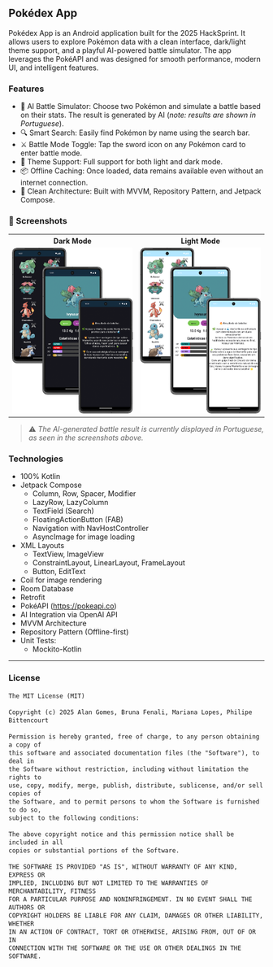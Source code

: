 ## Pokédex App
Pokédex App is an Android application built for the 2025 HackSprint. It allows users to explore Pokémon data with a clean interface, dark/light theme support, and a playful AI-powered battle simulator. The app leverages the PokéAPI and was designed for smooth performance, modern UI, and intelligent features.

### Features
- 🧠 AI Battle Simulator: Choose two Pokémon and simulate a battle based on their stats. The result is generated by AI (*note: results are shown in Portuguese*).
- 🔍 Smart Search: Easily find Pokémon by name using the search bar.
- ⚔️ Battle Mode Toggle: Tap the sword icon on any Pokémon card to enter battle mode.
- 🎨 Theme Support: Full support for both light and dark mode.
- 📦 Offline Caching: Once loaded, data remains available even without an internet connection.
- 🧱 Clean Architecture: Built with MVVM, Repository Pattern, and Jetpack Compose.

### :camera_flash: Screenshots

<table>
  <tr>
    <th>Dark Mode</th>
    <th>Light Mode</th>
  </tr>
  <tr>
    <td align="center">
      <img src="https://github.com/alanliongar/PokeDex_Hacksprint_2025/blob/master/screenshots/Darkmode.png" width="500" />
    </td>
    <td align="center">
      <img src="https://github.com/alanliongar/PokeDex_Hacksprint_2025/blob/master/screenshots/Lightmode.png" width="500" />
    </td>
  </tr>
</table>

> ⚠️ *The AI-generated battle result is currently displayed in Portuguese, as seen in the screenshots above.*


### Technologies
- 100% Kotlin
- Jetpack Compose
  - Column, Row, Spacer, Modifier
  - LazyRow, LazyColumn
  - TextField (Search)
  - FloatingActionButton (FAB)
  - Navigation with NavHostController
  - AsyncImage for image loading
- XML Layouts
  - TextView, ImageView
  - ConstraintLayout, LinearLayout, FrameLayout
  - Button, EditText
- Coil for image rendering
- Room Database
- Retrofit
- PokéAPI (https://pokeapi.co)
- AI Integration via OpenAI API
- MVVM Architecture
- Repository Pattern (Offline-first)
- Unit Tests:
  - Mockito-Kotlin
---

### License
```
The MIT License (MIT)

Copyright (c) 2025 Alan Gomes, Bruna Fenali, Mariana Lopes, Philipe Bittencourt

Permission is hereby granted, free of charge, to any person obtaining a copy of
this software and associated documentation files (the "Software"), to deal in
the Software without restriction, including without limitation the rights to
use, copy, modify, merge, publish, distribute, sublicense, and/or sell copies of
the Software, and to permit persons to whom the Software is furnished to do so,
subject to the following conditions:

The above copyright notice and this permission notice shall be included in all
copies or substantial portions of the Software.

THE SOFTWARE IS PROVIDED "AS IS", WITHOUT WARRANTY OF ANY KIND, EXPRESS OR
IMPLIED, INCLUDING BUT NOT LIMITED TO THE WARRANTIES OF MERCHANTABILITY, FITNESS
FOR A PARTICULAR PURPOSE AND NONINFRINGEMENT. IN NO EVENT SHALL THE AUTHORS OR
COPYRIGHT HOLDERS BE LIABLE FOR ANY CLAIM, DAMAGES OR OTHER LIABILITY, WHETHER
IN AN ACTION OF CONTRACT, TORT OR OTHERWISE, ARISING FROM, OUT OF OR IN
CONNECTION WITH THE SOFTWARE OR THE USE OR OTHER DEALINGS IN THE SOFTWARE.
```
